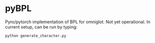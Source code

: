 # pyBPL
Pyro/pytorch implementation of BPL for omniglot. 
Not yet operational. In current setup, can be run by typing:
```
python generate_character.py
``` 
